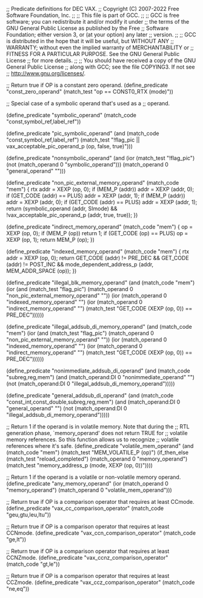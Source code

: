 ;; Predicate definitions for DEC VAX.
;; Copyright (C) 2007-2022 Free Software Foundation, Inc.
;;
;; This file is part of GCC.
;;
;; GCC is free software; you can redistribute it and/or modify it under
;; the terms of the GNU General Public License as published by the Free
;; Software Foundation; either version 3, or (at your option) any later
;; version.
;;
;; GCC is distributed in the hope that it will be useful, but WITHOUT ANY
;; WARRANTY; without even the implied warranty of MERCHANTABILITY or
;; FITNESS FOR A PARTICULAR PURPOSE.  See the GNU General Public License
;; for more details.
;;
;; You should have received a copy of the GNU General Public License
;; along with GCC; see the file COPYING3.  If not see
;; <http://www.gnu.org/licenses/>.

;; Return true if OP is a constant zero operand.
(define_predicate "const_zero_operand"
  (match_test "op == CONST0_RTX (mode)"))

;; Special case of a symbolic operand that's used as a
;; operand.

(define_predicate "symbolic_operand"
  (match_code "const,symbol_ref,label_ref"))

(define_predicate "pic_symbolic_operand"
  (and (match_code "const,symbol_ref,label_ref")
       (match_test "!flag_pic
		    || vax_acceptable_pic_operand_p (op, false, true)")))

(define_predicate "nonsymbolic_operand"
  (and (ior (match_test "!flag_pic")
	    (not (match_operand 0 "symbolic_operand")))
       (match_operand 0 "general_operand" "")))

(define_predicate "non_pic_external_memory_operand"
   (match_code "mem")
{
  rtx addr = XEXP (op, 0);
  if (MEM_P (addr))
    addr = XEXP (addr, 0);
  if (GET_CODE (addr) == PLUS)
    addr = XEXP (addr, 1);
  if (MEM_P (addr))
    addr = XEXP (addr, 0);
  if (GET_CODE (addr) == PLUS)
    addr = XEXP (addr, 1);
  return (symbolic_operand (addr, SImode)
	  && !vax_acceptable_pic_operand_p (addr, true, true));
})

(define_predicate "indirect_memory_operand"
   (match_code "mem")
{
  op = XEXP (op, 0);
  if (MEM_P (op))
    return 1;
  if (GET_CODE (op) == PLUS)
    op = XEXP (op, 1);
  return MEM_P (op);
})

(define_predicate "indexed_memory_operand"
   (match_code "mem")
{
  rtx addr = XEXP (op, 0);
  return GET_CODE (addr) != PRE_DEC && GET_CODE (addr) != POST_INC
	 && mode_dependent_address_p (addr, MEM_ADDR_SPACE (op));
})

(define_predicate "illegal_blk_memory_operand"
   (and (match_code "mem")
	(ior (and (match_test "flag_pic")
		  (match_operand 0 "non_pic_external_memory_operand" ""))
	     (ior (match_operand 0 "indexed_memory_operand" "")
		  (ior (match_operand 0 "indirect_memory_operand" "")
		       (match_test "GET_CODE (XEXP (op, 0)) == PRE_DEC"))))))

(define_predicate "illegal_addsub_di_memory_operand"
   (and (match_code "mem")
	(ior (and (match_test "flag_pic")
		  (match_operand 0 "non_pic_external_memory_operand" ""))
	     (ior (match_operand 0 "indexed_memory_operand" "")
		  (ior (match_operand 0 "indirect_memory_operand" "")
		       (match_test "GET_CODE (XEXP (op, 0)) == PRE_DEC"))))))

(define_predicate "nonimmediate_addsub_di_operand"
   (and (match_code "subreg,reg,mem")
	(and (match_operand:DI 0 "nonimmediate_operand" "")
	     (not (match_operand:DI 0 "illegal_addsub_di_memory_operand")))))

(define_predicate "general_addsub_di_operand"
   (and (match_code "const_int,const_double,subreg,reg,mem")
	(and (match_operand:DI 0 "general_operand" "")
	     (not (match_operand:DI 0 "illegal_addsub_di_memory_operand")))))

;; Return 1 if the operand is in volatile memory.  Note that during the
;; RTL generation phase, `memory_operand' does not return TRUE for
;; volatile memory references.  So this function allows us to recognize
;; volatile references where it's safe.
(define_predicate "volatile_mem_operand"
  (and (match_code "mem")
       (match_test "MEM_VOLATILE_P (op)")
       (if_then_else (match_test "reload_completed")
	 (match_operand 0 "memory_operand")
	 (match_test "memory_address_p (mode, XEXP (op, 0))"))))

;; Return 1 if the operand is a volatile or non-volatile memory operand.
(define_predicate "any_memory_operand"
  (ior (match_operand 0 "memory_operand")
       (match_operand 0 "volatile_mem_operand")))

;; Return true if OP is a comparison operator that requires at least CCmode.
(define_predicate "vax_cc_comparison_operator"
  (match_code "geu,gtu,leu,ltu"))

;; Return true if OP is a comparison operator that requires at least CCNmode.
(define_predicate "vax_ccn_comparison_operator"
  (match_code "ge,lt"))

;; Return true if OP is a comparison operator that requires at least CCNZmode.
(define_predicate "vax_ccnz_comparison_operator"
  (match_code "gt,le"))

;; Return true if OP is a comparison operator that requires at least CCZmode.
(define_predicate "vax_ccz_comparison_operator"
  (match_code "ne,eq"))
